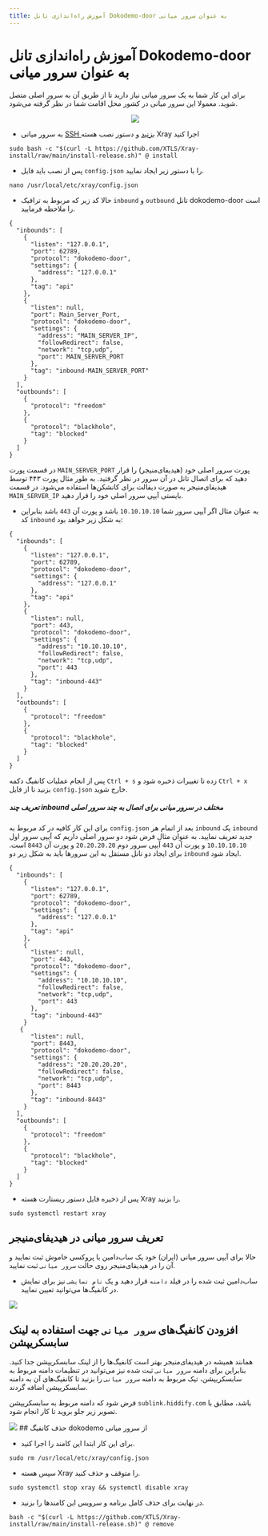 ```yaml
---
title: آموزش راه‌اندازی تانل Dokodemo-door به عنوان سرور میانی
---
```


# آموزش راه‌اندازی تانل Dokodemo-door به عنوان سرور میانی

برای این کار شما به یک سرور میانی نیاز دارید تا از طریق آن به سرور اصلی متصل شوید. معمولا این سرور میانی در کشور محل اقامت شما در نظر گرفته می‌شود.
<div align=center dir="rtl" markdown="1">
 
<img src="https://user-images.githubusercontent.com/125398461/235339506-bdd76cec-0378-4942-8352-ebebeb006231.png">
</div>


- به  سرور میانی [SSH بزنید](/fa/manager/installation-and-setup/How-to-connect-to-server-via-SSH/) و دستور نصب هسته Xray اجرا کنید

```
sudo bash -c "$(curl -L https://github.com/XTLS/Xray-install/raw/main/install-release.sh)" @ install
```

- پس از نصب باید فایل `config.json` را با دستور زیر ایجاد نمایید.

```
nano /usr/local/etc/xray/config.json
```

- حالا کد زیر که مربوط به ترافیک `inbound` و `outbound` تانل dokodemo-door است را ملاحظه فرمایید.

```
{
  "inbounds": [
    {
      "listen": "127.0.0.1",
      "port": 62789,
      "protocol": "dokodemo-door",
      "settings": {
        "address": "127.0.0.1"
      },
      "tag": "api"
    },
    {
      "listen": null,
      "port": Main_Server_Port,
      "protocol": "dokodemo-door",
      "settings": {
        "address": "MAIN_SERVER_IP",
        "followRedirect": false,
        "network": "tcp,udp",
        "port": MAIN_SERVER_PORT
      },
      "tag": "inbound-MAIN_SERVER_PORT"
    }
  ],
  "outbounds": [
    {
      "protocol": "freedom"
    },
    {
      "protocol": "blackhole",
      "tag": "blocked"
    }
  ]
}
```
   در قسمت پورت `MAIN_SERVER_PORT` پورت سرور اصلی خود (هیدیفای‌منیجر) را قرار دهید که برای اتصال تانل در آن سرور در نظر گرفتید.
   به طور مثال پورت ۴۴۳ توسط هیدیفای‌منیجر به صورت دیفالت برای کانشکن‌ها استفاده می‌شود.
   در قسمت `MAIN_SERVER_IP`  بایستی آیپی سرور  اصلی خود را قرار دهید.

- به عنوان مثال اگر آیپی سرور شما `10.10.10.10` باشد و پورت آن `443` باشد بنابراین کد `inbound` به شکل زیر خواهد بود:

```
{
  "inbounds": [
    {
      "listen": "127.0.0.1",
      "port": 62789,
      "protocol": "dokodemo-door",
      "settings": {
        "address": "127.0.0.1"
      },
      "tag": "api"
    },
    {
      "listen": null,
      "port": 443,
      "protocol": "dokodemo-door",
      "settings": {
        "address": "10.10.10.10",
        "followRedirect": false,
        "network": "tcp,udp",
        "port": 443
      },
      "tag": "inbound-443"
    }
  ],
  "outbounds": [
    {
      "protocol": "freedom"
    },
    {
      "protocol": "blackhole",
      "tag": "blocked"
    }
  ]
}
```


پس از انجام عملیات کانفیگ دکمه `Ctrl + s` زده تا تغییرات ذخبره شود و `Ctrl + x` بزنید تا از فایل `config.json` خارج شوید.

##### تعریف چند inbound مختلف در سرور میانی برای اتصال به چند سرور اصلی

برای این کار کافیه در کد مربوط به `config.json` بعد از اتمام هر `inbound` یک `inbound` جدید تعریف نمایید. به عنوان مثال فرض شود دو سرور اصلی داریم که آیپی سرور اول `10.10.10.10` و پورت آن `443` آیپی سرور دوم `20.20.20.20` و پورت آن `8443` است. برای ایجاد دو تانل مستقل به این سرورها باید به شکل زیر دو `inbound`  ایجاد شود.

```
{
  "inbounds": [
    {
      "listen": "127.0.0.1",
      "port": 62789,
      "protocol": "dokodemo-door",
      "settings": {
        "address": "127.0.0.1"
      },
      "tag": "api"
    },
    {
      "listen": null,
      "port": 443,
      "protocol": "dokodemo-door",
      "settings": {
        "address": "10.10.10.10",
        "followRedirect": false,
        "network": "tcp,udp",
        "port": 443
      },
      "tag": "inbound-443"
    }
   {
      "listen": null,
      "port": 8443,
      "protocol": "dokodemo-door",
      "settings": {
        "address": "20.20.20.20",
        "followRedirect": false,
        "network": "tcp,udp",
        "port": 8443
      },
      "tag": "inbound-8443"
    }
  ],
  "outbounds": [
    {
      "protocol": "freedom"
    },
    {
      "protocol": "blackhole",
      "tag": "blocked"
    }
  ]
}
```

- پس از ذخیره فایل دستور ریستارت هسته Xray را بزنید.

```
sudo systemctl restart xray
```

## تعریف سرور میانی در هیدیفای‌منیجر
حالا برای آیپی سرور میانی (ایران) خود یک ساب‌دامین با پروکسی خاموش ثبت نمایید و آن را در هیدیفای‌منیجر روی حالت `سرور میانی` ثبت نمایید.
- ساب‌دامین ثبت شده را در فیلد `دامنه` قرار دهید و یک `نام نمایشی` نیز برای نمایش در کانفیگ‌ها می‌توانید تعیین نمایید.

<img src="https://github.com/hiddify/hiddify.com/assets/125398461/3f41d92a-04b9-44fb-b645-ac660601472a">

## افزودن کانفیگ‌های `سرور میانی` جهت استفاده به لینک سابسکریپشن

همانند همیشه در هیدیفای‌منیجر بهتر است کانفیگ‌ها را از لینک سابسکریپشن جدا کنید. بنابراین برای دامنه `سرور میانی` ثبت شده نیز می‌توانید در تنظیمات دامنه مربوط به سابسکریپشن، تیک مربوط به دامنه `سرور میانی` را بزنید تا کانفیگ‌های آن به دامنه سابسکریپشن اضافه گردند.

فرض شود که دامنه مربوط به سابسکریپشن `sublink.hiddify.com` باشد، مطابق با تصویر زیر جلو بروید تا کار انجام شود.

<img src="https://github.com/hiddify/hiddify.com/assets/125398461/3661045d-ced7-4694-916f-6ef160c63230">
## حذف کانفیگ dokodemo از سرور میانی

- برای این کار ابتدا این کامند را اجرا کنید.

```
sudo rm /usr/local/etc/xray/config.json
```

- سپس هسته Xray را متوقف و حذف کنید.

```
sudo systemctl stop xray && systemctl disable xray
````

- در نهایت برای حذف کامل برنامه و سرویس این کامندها را بزنید.

```
bash -c "$(curl -L https://github.com/XTLS/Xray-install/raw/main/install-release.sh)" @ remove
```

